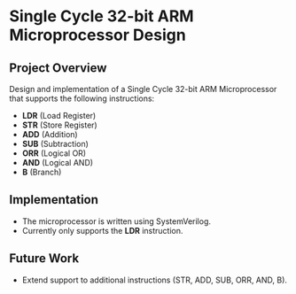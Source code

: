 # Single Cycle 32-bit ARM Microprocessor Design

## Project Overview
Design and implementation of a Single Cycle 32-bit ARM Microprocessor that supports the following instructions:

- **LDR** (Load Register)
- **STR** (Store Register)
- **ADD** (Addition)
- **SUB** (Subtraction)
- **ORR** (Logical OR)
- **AND** (Logical AND)
- **B** (Branch)

## Implementation
- The microprocessor is written using SystemVerilog.
- Currently only supports the **LDR** instruction.

## Future Work
- Extend support to additional instructions (STR, ADD, SUB, ORR, AND, B).
